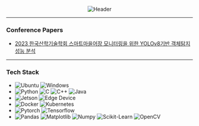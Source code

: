 <div align="center">
  
![Header](https://capsule-render.vercel.app/api?type=waving&height=100&color=gradient&text=hanul_dev&section=footer&reversal=false&textBg=false&desc=vision%20AI%20맛집&descAlign=74&fontColor=a5a5a5&fontSize=60&descAlignY=62)
</div>

---

### Conference Papers
- [2023 한국산학기술학회 스마트마을어장 모니터링을 위한 YOLOv8기반 객체탐지 성능 분석](https://www.kais99.org/jkais/springNfall/autumn2023/poster/2023_autumn_087.pdf)

---

  
### Tech Stack

- ![Ubuntu](https://img.shields.io/badge/Ubuntu-E95420?style=for-the-badge&logo=ubuntu&logoColor=white) ![Windows](https://img.shields.io/badge/Windows-0078D6?style=for-the-badge&logo=windows&logoColor=white)<br>
- ![Python](https://img.shields.io/badge/Python-3776AB?style=for-the-badge&logo=python&logoColor=white) ![C](https://img.shields.io/badge/C-00599C?style=for-the-badge&logo=c&logoColor=white) ![C++](https://img.shields.io/badge/C%2B%2B-00599C?style=for-the-badge&logo=c%2B%2B&logoColor=white) ![Java](https://img.shields.io/badge/Java-ED8B00?style=for-the-badge&logo=openjdk&logoColor=white)<br>
- ![Jetson](https://img.shields.io/badge/Jetson-76B900?style=for-the-badge&logo=nvidia&logoColor=white) ![Edge Device](https://img.shields.io/badge/Edge_Device-007ACC?style=for-the-badge&logo=google&logoColor=white)<br>
- ![Docker](https://img.shields.io/badge/Docker-2496ED?style=for-the-badge&logo=docker&logoColor=white) ![Kubernetes](https://img.shields.io/badge/Kubernetes-326CE5?style=for-the-badge&logo=kubernetes&logoColor=white)<br>
- ![Pytorch](https://img.shields.io/badge/Pytorch-EE4C2C?style=for-the-badge&logo=pytorch&logoColor=white) ![Tensorflow](https://img.shields.io/badge/Tensorflow-FF6F00?style=for-the-badge&logo=tensorflow&logoColor=white)<br>
- ![Pandas](https://img.shields.io/badge/Pandas-150458?style=for-the-badge&logo=pandas&logoColor=white) ![Matplotlib](https://img.shields.io/badge/Matplotlib-3776AB?style=for-the-badge&logo=python&logoColor=white) ![Numpy](https://img.shields.io/badge/Numpy-013243?style=for-the-badge&logo=numpy&logoColor=white) ![Scikit-Learn](https://img.shields.io/badge/Scikit--Learn-F7931E?style=for-the-badge&logo=scikit-learn&logoColor=white) ![OpenCV](https://img.shields.io/badge/OpenCV-5C3EE8?style=for-the-badge&logo=opencv&logoColor=white) <br>
